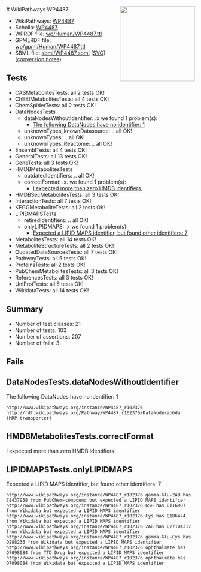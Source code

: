 <img style="float: right; width: 200px" src="../logo.png" />
# WikiPathways WP4487

* WikiPathways: [WP4487](https://identifiers.org/wikipathways:WP4487)
* Scholia: [WP4487](https://scholia.toolforge.org/wikipathways/WP4487)
* WPRDF file: [wp/Human/WP4487.ttl](../wp/Human/WP4487.ttl)
* GPMLRDF file: [wp/gpml/Human/WP4487.ttl](../wp/gpml/Human/WP4487.ttl)
* SBML file: [sbml/WP4487.sbml](../sbml/WP4487.sbml) ([SVG](../sbml/WP4487.svg)) ([conversion notes](../sbml/WP4487.txt))

## Tests
* CASMetabolitesTests: all 2 tests OK!
* ChEBIMetabolitesTests: all 4 tests OK!
* ChemSpiderTests: all 2 tests OK!
* DataNodesTests
    * dataNodesWithoutIdentifier: .x we found 1 problem(s):
        * [The following DataNodes have no identifier: 1](#d2d32fa0)
    * unknownTypes_knownDatasource: .. all OK!
    * unknownTypes: .. all OK!
    * unknownTypes_Reactome: .. all OK!
* EnsemblTests: all 4 tests OK!
* GeneralTests: all 13 tests OK!
* GeneTests: all 3 tests OK!
* HMDBMetabolitesTests
    * outdatedIdentifiers: .. all OK!
    * correctFormat: .x. we found 1 problem(s):
        * [I expected more than zero HMDB identifiers.](#ad154c1e)
* HMDBSecMetabolitesTests: all 3 tests OK!
* InteractionTests: all 7 tests OK!
* KEGGMetaboliteTests: all 2 tests OK!
* LIPIDMAPSTests
    * retiredIdentifiers: .. all OK!
    * onlyLIPIDMAPS: .x we found 1 problem(s):
        * [Expected a LIPID MAPS identifier, but found other identifiers: 7](#48cc60be)
* MetabolitesTests: all 14 tests OK!
* MetaboliteStructureTests: all 2 tests OK!
* OudatedDataSourcesTests: all 7 tests OK!
* PathwayTests: all 5 tests OK!
* ProteinsTests: all 2 tests OK!
* PubChemMetabolitesTests: all 3 tests OK!
* ReferencesTests: all 3 tests OK!
* UniProtTests: all 5 tests OK!
* WikidataTests: all 14 tests OK!


## Summary

* Number of test classes: 21
* Number of tests: 103
* Number of assertions: 207
* Number of fails: 3

## Fails

<a name="d2d32fa0" />

## DataNodesTests.dataNodesWithoutIdentifier

The following DataNodes have no identifier: 1
```
http://www.wikipathways.org/instance/WP4487_r102376 http://rdf.wikipathways.org/Pathway/WP4487_r102376/DataNode/ab6da (MRP-transporter)
```

<a name="ad154c1e" />

## HMDBMetabolitesTests.correctFormat

I expected more than zero HMDB identifiers.
<a name="48cc60be" />

## LIPIDMAPSTests.onlyLIPIDMAPS

Expected a LIPID MAPS identifier, but found other identifiers: 7
```
http://www.wikipathways.org/instance/WP4487_r102376 gamma-Glu-2AB has 78437958 from PubChem-compound but expected a LIPID MAPS identifier
http://www.wikipathways.org/instance/WP4487_r102376 GSH has Q116907 from Wikidata but expected a LIPID MAPS identifier
http://www.wikipathways.org/instance/WP4487_r102376 Cys has Q186474 from Wikidata but expected a LIPID MAPS identifier
http://www.wikipathways.org/instance/WP4487_r102376 2AB has Q27104317 from Wikidata but expected a LIPID MAPS identifier
http://www.wikipathways.org/instance/WP4487_r102376 gamma-Glu-Cys has Q288236 from Wikidata but expected a LIPID MAPS identifier
http://www.wikipathways.org/instance/WP4487_r102376 ophthalmate has Q7098084 from TTD Drug but expected a LIPID MAPS identifier
http://www.wikipathways.org/instance/WP4487_r102376 ophthalmate has Q7098084 from Wikidata but expected a LIPID MAPS identifier
```

